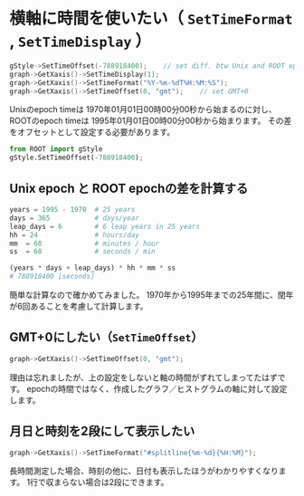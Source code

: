 # 横軸に時間を使いたい（ ``SetTimeFormat`` , ``SetTimeDisplay`` ）

```cpp
gStyle->SetTimeOffset(-788918400);    // set diff. btw Unix and ROOT epoch
graph->GetXaxis()->SetTimeDisplay(1);
graph->GetXaxis()->SetTimeFormat("%Y-%m-%dT%H:%M:%S");
graph->GetXaxis()->SetTimeOffset(0, "gmt");    // set GMT+0
```

Unixのepoch timeは
1970年01月01日00時00分00秒から始まるのに対し、
ROOTのepoch timeは
1995年01月01日00時00分00秒から始まります。
その差をオフセットとして設定する必要があります。

```python
from ROOT import gStyle
gStyle.SetTimeOffset(-788918400);
```

## Unix epoch と ROOT epochの差を計算する

```python
years = 1995 - 1970  # 25 years
days = 365           # days/year
leap_days = 6        # 6 leap years in 25 years
hh = 24              # hours/day
mm  = 60             # minutes / hour
ss  = 60             # seconds / min

(years * days + leap_days) * hh * mm * ss
# 788918400 [seconds]
```

簡単な計算なので確かめてみました。
1970年から1995年までの25年間に、閏年が6回あることを考慮して計算します。

## GMT+0にしたい（``SetTimeOffset``）

```cpp
graph->GetXaxis()->SetTimeOffset(0, "gmt");
```

理由は忘れましたが、上の設定をしないと軸の時間がずれてしまってたはずです。
epochの時間ではなく、作成したグラフ／ヒストグラムの軸に対して設定します。

## 月日と時刻を2段にして表示したい

```cpp
graph->GetXaxis()->SetTimeFormat("#splitline{%m-%d}{%H:%M}");
```

長時間測定した場合、時刻の他に、日付も表示したほうがわかりやすくなります。
1行で収まらない場合は2段にできます。
